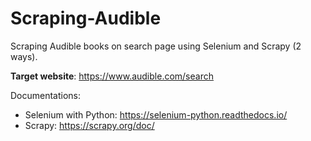 # Scraping-Audible
Scraping Audible books on search page using Selenium and Scrapy (2 ways).

**Target website**: https://www.audible.com/search

Documentations:
- Selenium with Python: https://selenium-python.readthedocs.io/
- Scrapy: https://scrapy.org/doc/
